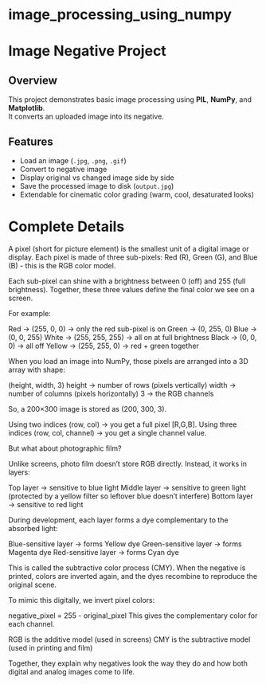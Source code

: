 # image_processing_using_numpy

# Image Negative Project

## Overview
This project demonstrates basic image processing using **PIL**, **NumPy**, and **Matplotlib**.  
It converts an uploaded image into its negative.

## Features
- Load an image (`.jpg`, `.png`, `.gif`)  
- Convert to negative image  
- Display original vs changed image side by side  
- Save the processed image to disk (`output.jpg`)  
- Extendable for cinematic color grading (warm, cool, desaturated looks)


# Complete Details
A pixel (short for picture element) is the smallest unit of a digital image or display. Each pixel is made of three sub-pixels: Red (R), Green (G), and Blue (B) - this is the RGB color model.

Each sub-pixel can shine with a brightness between 0 (off) and 255 (full brightness). Together, these three values define the final color we see on a screen.

For example:

Red → (255, 0, 0) → only the red sub-pixel is on
Green → (0, 255, 0)
Blue → (0, 0, 255)
White → (255, 255, 255) → all on at full brightness
Black → (0, 0, 0) → all off
Yellow → (255, 255, 0) → red + green together

When you load an image into NumPy, those pixels are arranged into a 3D array with shape:

(height, width, 3)
height → number of rows (pixels vertically)
width → number of columns (pixels horizontally)
3 → the RGB channels

So, a 200×300 image is stored as (200, 300, 3).

Using two indices (row, col) → you get a full pixel [R,G,B].
Using three indices (row, col, channel) → you get a single channel value.

But what about photographic film? 

Unlike screens, photo film doesn’t store RGB directly. Instead, it works in layers:

Top layer → sensitive to blue light
Middle layer → sensitive to green light (protected by a yellow filter so leftover blue doesn’t interfere)
Bottom layer → sensitive to red light

During development, each layer forms a dye complementary to the absorbed light:

Blue-sensitive layer → forms Yellow dye
Green-sensitive layer → forms Magenta dye
Red-sensitive layer → forms Cyan dye

This is called the subtractive color process (CMY). When the negative is printed, colors are inverted again, and the dyes recombine to reproduce the original scene.

To mimic this digitally, we invert pixel colors:

negative_pixel = 255 - original_pixel 
This gives the complementary color for each channel.

RGB is the additive model (used in screens)
CMY is the subtractive model (used in printing and film)

Together, they explain why negatives look the way they do and how both digital and analog images come to life.
